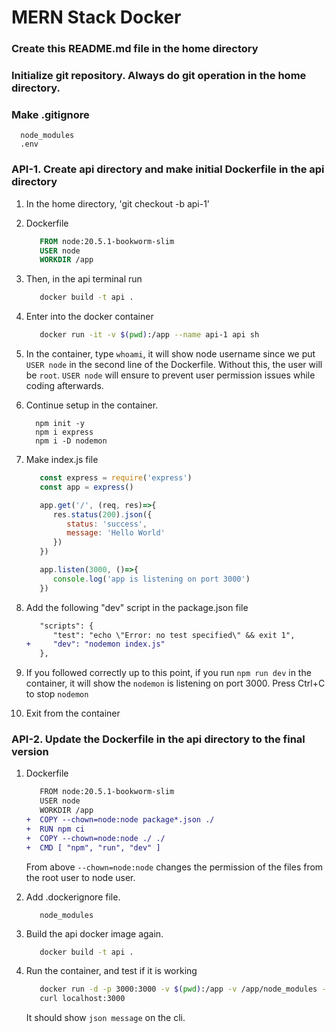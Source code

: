 # MERN Stack Docker

### Create this README.md file in the home directory

### Initialize git repository. Always do git operation in the home directory.

### Make .gitignore
  ```
    node_modules
    .env
  ```

### API-1. Create api directory and make initial Dockerfile in the api directory

1) In the home directory, 'git checkout -b api-1'

1) Dockerfile
   ```Dockerfile
      FROM node:20.5.1-bookworm-slim
      USER node
      WORKDIR /app
   ```

2) Then, in the api terminal run
   ```bash
      docker build -t api .
   ```

3) Enter into the docker container
   ```bash
      docker run -it -v $(pwd):/app --name api-1 api sh   
   ```

4) In the container, type `whoami`, it will show node username since we put `USER node` in the second line of the Dockerfile. Without this, the user will be `root`. `USER node` will ensure to prevent user permission issues while coding afterwards.

5) Continue setup in the container.
    ```
      npm init -y
      npm i express
      npm i -D nodemon
    ```

6) Make index.js file
   ```javascript
      const express = require('express')
      const app = express()

      app.get('/', (req, res)=>{
         res.status(200).json({
            status: 'success',
            message: 'Hello World'
         })
      })

      app.listen(3000, ()=>{
         console.log('app is listening on port 3000')
      })
   ```

7) Add the following "dev" script in the package.json file
   ```diff
      "scripts": {
         "test": "echo \"Error: no test specified\" && exit 1",
   +     "dev": "nodemon index.js"
      },
   ```

8) If you followed correctly up to this point, if you run `npm run dev` in the container, it will show the `nodemon` is listening on port 3000. Press Ctrl+C to stop `nodemon`

9) Exit from the container



### API-2. Update the Dockerfile in the api directory to the final version
1) Dockerfile
   ```diff
      FROM node:20.5.1-bookworm-slim
      USER node
      WORKDIR /app
   +  COPY --chown=node:node package*.json ./
   +  RUN npm ci
   +  COPY --chown=node:node ./ ./
   +  CMD [ "npm", "run", "dev" ]
   ```

   From above `--chown=node:node` changes the permission of the files from the root user to node user.

2) Add .dockerignore file.
   ```.dockerignore
      node_modules
   ```

3) Build the api docker image again. 
   ```bash
      docker build -t api .
   ```

4) Run the container, and test if it is working
   ```bash
      docker run -d -p 3000:3000 -v $(pwd):/app -v /app/node_modules --name api-1 api
      curl localhost:3000
   ```

   It should show `json message` on the cli.
